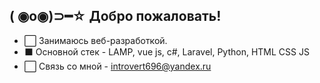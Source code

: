 
( ◉o◉)⊃━☆  Добро пожаловать!
--------
- ⬜️ Занимаюсь веб-разработкой. 
- ⬛️ Основной стек - LAMP, vue js, c#, Laravel, Python, HTML CSS JS
- ⬜️ Связь со мной - introvert696@yandex.ru

<!---
Introvert696/Introvert696 is a ✨ special ✨ repository because its `README.md` (this file) appears on your GitHub profile.
You can click the Preview link to take a look at your changes.
--->


                                   

